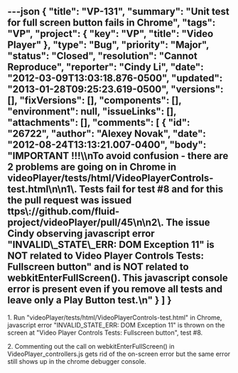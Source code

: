 ---json
{
  "title": "VP-131",
  "summary": "Unit test for full screen button fails in Chrome",
  "tags": "VP",
  "project": {
    "key": "VP",
    "title": "Video Player"
  },
  "type": "Bug",
  "priority": "Major",
  "status": "Closed",
  "resolution": "Cannot Reproduce",
  "reporter": "Cindy Li",
  "date": "2012-03-09T13:03:18.876-0500",
  "updated": "2013-01-28T09:25:23.619-0500",
  "versions": [],
  "fixVersions": [],
  "components": [],
  "environment": null,
  "issueLinks": [],
  "attachments": [],
  "comments": [
    {
      "id": "26722",
      "author": "Alexey Novak",
      "date": "2012-08-24T13:13:21.007-0400",
      "body": "IMPORTANT !!!\\\nTo avoid confusion - there are 2 problems are going on in Chrome in videoPlayer/tests/html/VideoPlayerControls-test.html\n\n1\\. Tests fail for test #8  and for this the pull request was issued ttps\\://github.com/fluid-project/videoPlayer/pull/45\n\n2\\. The issue Cindy observing javascript error \"INVALID\\_STATE\\_ERR: DOM Exception 11\" is NOT related to Video Player Controls Tests: Fullscreen button\" and is NOT related to webkitEnterFullScreen(). This javascript console error is present even if you remove all tests and leave only a Play Button test.\n"
    }
  ]
}
---
1\. Run "videoPlayer/tests/html/VideoPlayerControls-test.html" in Chrome, javascript error "INVALID\_STATE\_ERR: DOM Exception 11" is thrown on the screen at "Video Player Controls Tests: Fullscreen button", test #8.

2\. Commenting out the call on webkitEnterFullScreen() in VideoPlayer\_controllers.js gets rid of the on-screen error but the same error still shows up in the chrome debugger console.

        